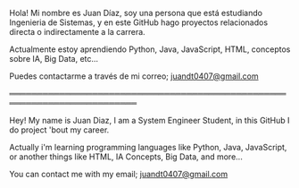 Hola! Mi nombre es Juan Díaz, soy una persona que está estudiando Ingenieria de Sistemas, y en este GitHub hago proyectos relacionados directa o indirectamente a la
carrera.

Actualmente estoy aprendiendo Python, Java, JavaScript, HTML, conceptos sobre IA, Big Data, etc...

Puedes contactarme a través de mi correo; juandt0407@gmail.com

═════════════════════════════════════════════════════════════════════════


Hey! My name is Juan Diaz, I am a System Engineer Student, in this GitHub I do project 'bout my career.

Actually i'm learning programming languages like Python, Java, JavaScript, or another things like HTML, IA Concepts, Big Data, and more...

You can contact me with my email; juandt0407@gmail.com
